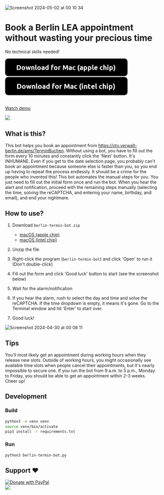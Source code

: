 <img width="255" alt="Screenshot 2024-05-02 at 00 10 34" src="https://github.com/chialunwu/berlin-auslanderbehorde-termin-bot/assets/4144711/fea0cf5a-24ca-45ec-87ea-e779aa2fd275">

# Book a Berlin LEA appointment without wasting your precious time

No technical skills needed!

<a href="https://github.com/chialunwu/berlin-auslanderbehorde-termin-bot/releases/download/v1.0.0/berlin-termin-bot_macosapple.zip">
  <img src="resources/download-macos-apple-chip.png" alt="Download for macOS (apple chip)" width=400 />
</a>
<a href="https://github.com/chialunwu/berlin-auslanderbehorde-termin-bot/releases/download/v1.0.0/berlin-termin-bot_macosintel.zip">
  <img src="resources/download-macos-intel-chip.png" alt="Download for macOS (intel chip)" width=400 />
</a>

<br/>
<br/>
<div>
  <a href="https://www.loom.com/share/36408247f4234b4083509450a3db2928">
    <p>Watch demo</p>
  </a>
  <a href="https://www.loom.com/share/36408247f4234b4083509450a3db2928">
    <img style="max-width:300px;" src="https://cdn.loom.com/sessions/thumbnails/36408247f4234b4083509450a3db2928-with-play.gif">
  </a>
</div>


## What is this?

This bot helps you book an appointment from https://otv.verwalt-berlin.de/ams/TerminBuchen.
Without using a bot, you have to fill out the form every 10 minutes and constantly click the 'Next' button. It's INHUMANE. Even if you get to the date selection page, you probably can't book an appointment because someone else is faster than you, so you end up having to repeat the process endlessly. It should be a crime for the people who invented this!
This bot automates the manual steps for you. You just need to fill out the initial form once and run the bot. When you hear the alert and notification, proceed with the remaining steps manually (selecting the time, solving the reCAPTCHA, and entering your name, birthday, and email), and end your nightmare.

## How to use?

1. Download `berlin-termin-bot.zip`

   - [macOS (apple chip)](https://github.com/chialunwu/berlin-auslanderbehorde-termin-bot/releases/download/v1.0.0/berlin-termin-bot_macosapple.zip)
   - [macOS (intel chip)](https://github.com/chialunwu/berlin-auslanderbehorde-termin-bot/releases/download/v1.0.0/berlin-termin-bot_macosintel.zip)

2. Unzip the file
3. Right-click the program (`berlin-termin-bot`) and click 'Open' to run it (Don't double-click)
4. Fill out the form and click 'Good luck' button to start (see the screenshot below)
5. Wait for the alarm/notification
6. If you hear the alarm, rush to select the day and time and solve the reCAPTCHA. If the time dropdown is empty, it means it's gone. Go to the Terminal window and hit 'Enter' to start over.
7. Good luck!

<img width="783" alt="Screenshot 2024-04-30 at 00 08 11" src="https://github.com/chialunwu/berlin-auslanderbehorde-termin-bot/assets/4144711/e2bfd517-c2f3-4e60-9b62-d5829e91c3b9">

## Tips

You'll most likely get an appointment during working hours when they release new slots. Outside of working hours, you might occasionally see available time slots when people cancel their appointments, but it's nearly impossible to secure one. If you run the bot from 9 a.m. to 5 p.m., Monday to Friday, you should be able to get an appointment within 2-3 weeks. Cheer up!

## Development

### Build

```bash
python3 -m venv venv
source venv/bin/activate
pip3 install -r requirements.txt
```

### Run

```bash
python3 berlin-termin-bot.py
```

## Support ❤️

<a href="https://www.paypal.com/cgi-bin/webscr?cmd=_s-xclick&hosted_button_id=4WQZ5PBVUVJ4A">
  <img src="https://raw.githubusercontent.com/stefan-niedermann/paypal-donate-button/master/paypal-donate-button.png" alt="Donate with PayPal" width=200 />
</a>
<br/>
<a href="https://www.buymeacoffee.com/chialunwu">
  <img src="https://img.buymeacoffee.com/button-api/?text=Buy me a coffee&emoji=☕&slug=chialunwu&button_colour=FFDD00&font_colour=000000&font_family=Cookie&outline_colour=000000&coffee_colour=ffffff" />
</a>
